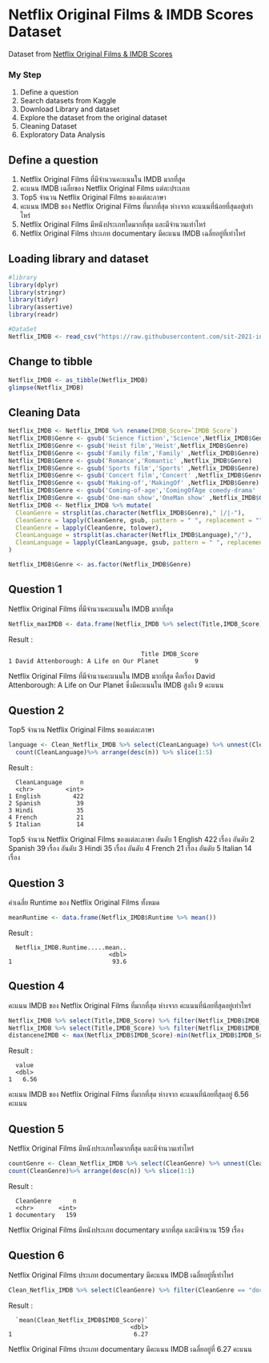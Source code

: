 # Netflix Original Films & IMDB Scores Dataset

Dataset from [Netflix Original Films & IMDB Scores](./NetflixOriginals.csv)


### My Step
1. Define a question
2. Search datasets from Kaggle
3. Download Library and dataset
4. Explore the dataset from the original dataset
5. Cleaning Dataset
6. Exploratory Data Analysis

## Define a question

1. Netflix Original Films ที่มีจำนวนคะแนนใน IMDB มากที่สุุด
2. คะแนน IMDB เฉลี่ยของ Netflix Original Films แต่ละประเภท
3. Top5 จำนวน Netflix Original Films ของแต่ละภาษา 
4. คะแนน IMDB ของ Netflix Original Films ที่มากที่สุด ห่างจาก คะแนนที่น้อยที่สุดอยู่เท่าไหร่
5. Netflix Original Films มีหนังประเภทใดมากที่สุด และมีจำนวนเท่าไหร่
6. Netflix Original Films ประเภท documentary มีคะแนน IMDB เฉลี่ยอยู่ที่เท่าไหร่

## Loading library and dataset

```R
#library
library(dplyr)
library(stringr)
library(tidyr)
library(assertive)
library(readr)

#DataSet
Netflix_IMDB <- read_csv("https://raw.githubusercontent.com/sit-2021-int214/008-Netflix-Original-Films-And-IMDB-Scores/main/NetflixOriginals.csv")
```
## Change to tibble
```R
Netflix_IMDB <- as_tibble(Netflix_IMDB)
glimpse(Netflix_IMDB)
```
## Cleaning Data

```R
Netflix_IMDB <- Netflix_IMDB %>% rename(IMDB_Score=`IMDB Score`)
Netflix_IMDB$Genre <- gsub('Science fiction','Science',Netflix_IMDB$Genre)
Netflix_IMDB$Genre <- gsub('Heist film','Heist',Netflix_IMDB$Genre)
Netflix_IMDB$Genre <- gsub('Family film','Family' ,Netflix_IMDB$Genre)
Netflix_IMDB$Genre <- gsub('Romance','Romantic' ,Netflix_IMDB$Genre)
Netflix_IMDB$Genre <- gsub('Sports film','Sports' ,Netflix_IMDB$Genre)
Netflix_IMDB$Genre <- gsub('Concert film','Concert' ,Netflix_IMDB$Genre)
Netflix_IMDB$Genre <- gsub('Making-of','MakingOf' ,Netflix_IMDB$Genre)
Netflix_IMDB$Genre <- gsub('Coming-of-age','ComingOfAge comedy-drama' ,Netflix_IMDB$Genre)
Netflix_IMDB$Genre <- gsub('One-man show','OneMan show' ,Netflix_IMDB$Genre)
Netflix_IMDB <- Netflix_IMDB %>% mutate(
  CleanGenre = strsplit(as.character(Netflix_IMDB$Genre)," |/|-"),
  CleanGenre = lapply(CleanGenre, gsub, pattern = " ", replacement = ""),
  CleanGenre = lapply(CleanGenre, tolower),
  CleanLanguage = strsplit(as.character(Netflix_IMDB$Language),"/"),
  CleanLanguage = lapply(CleanLanguage, gsub, pattern = " ", replacement = "")
)

Netflix_IMDB$Genre <- as.factor(Netflix_IMDB$Genre)
```
## Question 1

Netflix Original Films ที่มีจำนวนคะแนนใน IMDB มากที่สุุด

```R
Netflix_maxIMDB <- data.frame(Netflix_IMDB %>% select(Title,IMDB_Score) %>% filter(IMDB_Score == max(IMDB_Score)))
```

Result :

```
                                     Title IMDB_Score
1 David Attenborough: A Life on Our Planet          9
```
Netflix Original Films ที่มีจำนวนคะแนนใน IMDB มากที่สุุด คือเรื่อง David Attenborough: A Life on Our Planet ซึ่งมีคะแนนใน IMDB สูงถึง 9 คะแนน 

## Question 2

Top5 จำนวน Netflix Original Films ของแต่ละภาษา 

```R
language <- Clean_Netflix_IMDB %>% select(CleanLanguage) %>% unnest(CleanLanguage)%>% 
  count(CleanLanguage)%>% arrange(desc(n)) %>% slice(1:5)
```
Result :
```
  CleanLanguage     n
  <chr>         <int>
1 English         422
2 Spanish          39
3 Hindi            35
4 French           21
5 Italian          14
```
Top5 จำนวน Netflix Original Films ของแต่ละภาษา 
อันดับ 1 English         422 เรื่อง
อันดับ 2 Spanish          39 เรื่อง
อันดับ 3 Hindi            35 เรื่อง
อันดับ 4 French           21 เรื่อง
อันดับ 5 Italian          14 เรื่อง

## Question 3

ค่าเฉลี่ย Runtime ของ Netflix Original Films ทั้งหมด

```R
meanRuntime <- data.frame(Netflix_IMDB$Runtime %>% mean())
```
Result :
```
  Netflix_IMDB.Runtime.....mean..
                            <dbl>
1                            93.6
```

## Question 4
คะแนน IMDB ของ Netflix Original Films ที่มากที่สุด ห่างจาก คะแนนที่น้อยที่สุดอยู่เท่าไหร่
```R
Netflix_IMDB %>% select(Title,IMDB_Score) %>% filter(Netflix_IMDB$IMDB_Score == min(Netflix_IMDB$IMDB_Score)) 
Netflix_IMDB %>% select(Title,IMDB_Score) %>% filter(Netflix_IMDB$IMDB_Score == max(Netflix_IMDB$IMDB_Score))
distanceneIMDB <- max(Netflix_IMDB$IMDB_Score)-min(Netflix_IMDB$IMDB_Score)
```
Result :
```
  value
  <dbl>
1   6.56
```
คะแนน IMDB ของ Netflix Original Films ที่มากที่สุด ห่างจาก คะแนนที่น้อยที่สุดอยู่ 6.56 คะแนน 

## Question 5 
Netflix Original Films มีหนังประเภทใดมากที่สุด และมีจำนวนเท่าไหร่
```R
countGenre <- Clean_Netflix_IMDB %>% select(CleanGenre) %>% unnest(CleanGenre)%>% 
count(CleanGenre)%>% arrange(desc(n)) %>% slice(1:1)
```
Result :
```
  CleanGenre      n
  <chr>       <int>
1 documentary   159
```
Netflix Original Films มีหนังประเภท documentary มากที่สุด และมีจำนวน 159 เรื่อง

## Question 6
Netflix Original Films ประเภท documentary มีคะแนน IMDB เฉลี่ยอยู่ที่เท่าไหร่
```R
Clean_Netflix_IMDB %>% select(CleanGenre) %>% filter(CleanGenre == "documentary") %>% summarise(mean(Clean_Netflix_IMDB$IMDB_Score))
```
Result :
```
  `mean(Clean_Netflix_IMDB$IMDB_Score)`
                                  <dbl>
1                                  6.27
```
Netflix Original Films ประเภท documentary มีคะแนน IMDB เฉลี่ยอยู่ที่ 6.27 คะแนน


